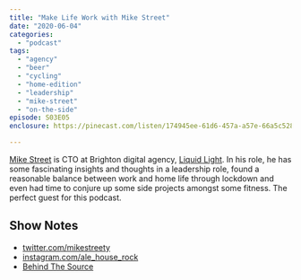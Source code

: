 ```yaml
---
title: "Make Life Work with Mike Street"
date: "2020-06-04"
categories: 
  - "podcast"
tags: 
  - "agency"
  - "beer"
  - "cycling"
  - "home-edition"
  - "leadership"
  - "mike-street"
  - "on-the-side"
episode: S03E05
enclosure: https://pinecast.com/listen/174945ee-61d6-457a-a57e-66a5c528f6b4.m4a

---
```


[Mike Street](https://www.mikestreety.co.uk/) is CTO at Brighton digital agency, [Liquid Light](https://www.liquidlight.co.uk/). In his role, he has some fascinating insights and thoughts in a leadership role, found a reasonable balance between work and home life through lockdown and even had time to conjure up some side projects amongst some fitness. The perfect guest for this podcast.

## Show Notes

- [twitter.com/mikestreety](https://twitter.com/mikestreetyhttps://www.instagram.com/ale_house_rock/)
- [instagram.com/ale\_house\_rock](https://www.instagram.com/ale_house_rock/)
- [Behind The Source](https://www.behindthesource.co.uk/)
